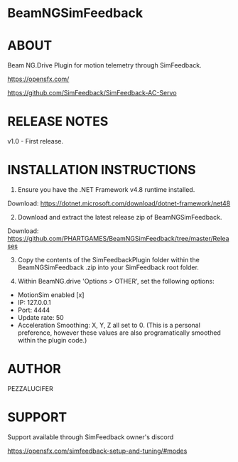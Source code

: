# BeamNGSimFeedback


ABOUT
=====
Beam NG.Drive Plugin for motion telemetry through SimFeedback.

https://opensfx.com/

https://github.com/SimFeedback/SimFeedback-AC-Servo


RELEASE NOTES
=============
v1.0 - First release.

INSTALLATION INSTRUCTIONS 
=========================

1. Ensure you have the .NET Framework v4.8 runtime installed.

Download: https://dotnet.microsoft.com/download/dotnet-framework/net48

2. Download and extract the latest release zip of BeamNGSimFeedback.

Download: https://github.com/PHARTGAMES/BeamNGSimFeedback/tree/master/Releases

3. Copy the contents of the SimFeedbackPlugin folder within the BeamNGSimFeedback .zip into your SimFeedback root folder.

4. Within BeamNG.drive 'Options > OTHER', set the following options:
  
 * MotionSim enabled [x]
 * IP: 127.0.0.1
 * Port: 4444
 * Update rate: 50
 * Acceleration Smoothing: X, Y, Z all set to 0. (This is a personal preference, however these values are also programatically smoothed within the plugin code.)

AUTHOR
======

PEZZALUCIFER


SUPPORT
=======

Support available through SimFeedback owner's discord

https://opensfx.com/simfeedback-setup-and-tuning/#modes
